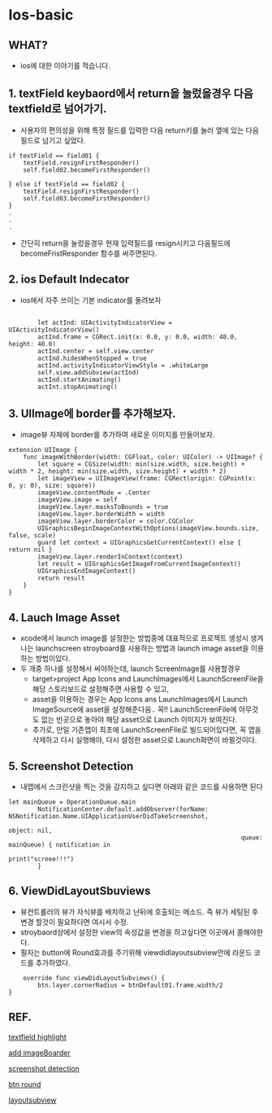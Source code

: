 # Ios-basic

## WHAT?
+ ios에 대한 이야기를 적습니다.

## 1. textField keybaord에서 return을 눌렀을경우 다음 textfield로 넘어가기.

+ 사용자의 편의성을 위해 특정 필드를 입력한 다음 return키를 눌러 옆에 있는 다음 필드로 넘기고 싶었다.

```
if textField == field01 {
    textField.resignFirstResponder()
    self.field02.becomeFirstResponder()

} else if textField == field02 {
    textField.resignFirstResponder()
    self.field03.becomeFirstResponder()
}
.
.
.

```

+ 간단히 return을 눌렀을경우 현재 입력필드를 resign시키고 다음필드에 becomeFristResponder 함수를 써주면된다.


## 2. ios Default Indecator
+ ios에서 자주 쓰이는 기본 indicator를 돌려보자


```
        
        let actInd: UIActivityIndicatorView = UIActivityIndicatorView()
        actInd.frame = CGRect.init(x: 0.0, y: 0.0, width: 40.0, height: 40.0)
        actInd.center = self.view.center
        actInd.hidesWhenStopped = true
        actInd.activityIndicatorViewStyle = .whiteLarge        
        self.view.addSubview(actInd)
        actInd.startAnimating()
		actInt.stopAnimating()
```


## 3. UIImage에 border를 추가해보자.
+ image뷰 자체에 border를 추가하여 새로운 이미지를 만들어보자.



```
extension UIImage {
    func imageWithBorder(width: CGFloat, color: UIColor) -> UIImage? {
        let square = CGSize(width: min(size.width, size.height) + width * 2, height: min(size.width, size.height) + width * 2)
        let imageView = UIImageView(frame: CGRect(origin: CGPoint(x: 0, y: 0), size: square))
        imageView.contentMode = .Center
        imageView.image = self
        imageView.layer.masksToBounds = true
        imageView.layer.borderWidth = width
        imageView.layer.borderColor = color.CGColor
        UIGraphicsBeginImageContextWithOptions(imageView.bounds.size, false, scale)
        guard let context = UIGraphicsGetCurrentContext() else { return nil }
        imageView.layer.renderInContext(context)
        let result = UIGraphicsGetImageFromCurrentImageContext()
        UIGraphicsEndImageContext()
        return result
    }
}
```

## 4. Lauch Image Asset
+ xcode에서 launch image를 설정한는 방법중에 대표적으로 프로젝트 생성시 생겨나는 launchscreen stroyboard를 사용하는 방법과 launch image asset을 이용하는 방법이있다.
+ 두 개중  하나를 설정해서 써야하는데, launch ScreenImage를 사용할경우 
 	+ target>project App Icons and LaunchImages에서 LaunchScreenFile을 해당 스토리보드로 설정해주면 사용할 수 있고,
 	+ asset을 이용하는 경우는  App Icons ans LaunchImages에서 Launch ImageSource에 asset을 설정해준다음.. 꼭!! LaunchScreenFile에  아무것도 없는 빈곳으로 놓아야 해당 asset으로 Launch 이미지가 보여진다.
 	+ 추가로, 만일 기존앱이 최초에 LaunchScreenFile로 빌드되어있다면,  꼭 앱을 삭제하고  다시 실행해야, 다시 설정한 asset으로 Launch화면이 바뀔것이다. 

## 5. Screenshot Detection
+ 내앱에서 스크린샷을 찍는 것을 감지하고 싶다면 아래와 같은 코드를 사용하면 된다
 
```
let mainQueue = OperationQueue.main
        NotificationCenter.default.addObserver(forName: NSNotification.Name.UIApplicationUserDidTakeScreenshot,
                                                                object: nil,
                                                                queue: mainQueue) { notification in
                                                                    print("screee!!!")
        }
```

## 6. ViewDidLayoutSbuviews
+ 뷰컨트롤러의 뷰가 자식뷰를 배치하고 난뒤에 호출되는 메소드. 즉 뷰가 세팅된 후 변경 할것이 필요하다면 여시서 수정.
+ stroybaord상에서 설정한 view의 속성값을 변경을 하고싶다면 이곳에서 콜해야한다.
+ 필자는 button에 Round효과를 주기위해 viewdidlayoutsubview안에 라운드 코드를 추가하였다.

```
    override func viewDidLayoutSubviews() {
        btn.layer.cornerRadius = btnDefault01.frame.width/2
}
```


## REF.
[textfield highlight](https://coderwall.com/p/kir4kw/moving-to-the-next-uitextfield-in-an-ios-app)

[add imageBoarder](https://stackoverflow.com/questions/34984966/rounding-uiimage-and-adding-a-border)

[screenshot detection](http://www.ios-blog.co.uk/tutorials/objective-c/how-to-detect-screenshots-in-objective-c-and-swift-like-snapchat/)

[btn round](https://stackoverflow.com/questions/37770456/how-to-make-uibutton-a-circle)

[layoutsubview](https://developer.apple.com/documentation/uikit/uiviewcontroller/1621398-viewdidlayoutsubviews)